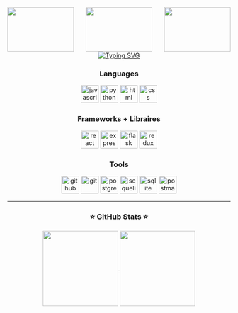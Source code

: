 <div id=header align="center">
  <img src="https://media.giphy.com/media/2YiSwVGIq2pHKW0ttL/giphy.gif" align="left" height="100" width="150"/>
  <img src="https://media.giphy.com/media/Uaxj062PavgqZRhVkS/giphy.gif" align="center" height="100" width="150"/>
  <img src="https://media.giphy.com/media/2YiSwVGIq2pHKW0ttL/giphy.gif" align="right" height="100" width="150"/>
</div>

<div id=name align="center">
<a href="https://git.io/typing-svg"><img src="https://readme-typing-svg.demolab.com?font=Fira+Code&pause=1000&color=70a5fd&center=true&vCenter=true&random=false&width=500&height=175&lines=Hi%2C+Welcome+to+my+page." alt="Typing SVG" /></a>
</div>

<div align="center">
    <div align="center">
      <h3>Languages</h3>
      <img height="40" width="40" src="https://cdn.simpleicons.org/javascript/fff" title="javascript" alt="javascript" />
      <img height="40" width="40" src="https://cdn.simpleicons.org/python/fff" title="python" alt="python" />
      <img height="40" width="40" src="https://cdn.simpleicons.org/HTML5/fff" title="html" alt="html" />
      <img height="40" width="40" src="https://cdn.simpleicons.org/CSS3/fff" title="css" alt="css" />
    </div>
    <div align="center">
      <h3>Frameworks + Libraires</h3>
      <img height="40" width="40" src="https://cdn.simpleicons.org/react/fff" title="react" alt="react" />
      <img height="40" width="40" src="https://cdn.simpleicons.org/express/fff" title="express" alt="express" />
      <img height="40" width="40" src="https://cdn.simpleicons.org/flask/fff" title="flask" alt="flask" />
      <img height="40" width="40" src="https://cdn.simpleicons.org/redux/fff" title="redux" alt="redux" />
    </div>
    <div align="center">
      <h3>Tools</h3>
      <img height="40" width="40" src="https://cdn.simpleicons.org/github/fff" title="github" alt="github" />
      <img height="40" width="40" src="https://cdn.simpleicons.org/git/fff" title="git" alt="git" />
      <img height="40" width="40" src="https://cdn.simpleicons.org/postgreSQL/fff" title="postgreSQL" alt="postgreSQL" />
      <img height="40" width="40" src="https://cdn.simpleicons.org/sequelize/fff" title="sequelize" alt="sequelize" />
      <img height="40" width="40" src="https://cdn.simpleicons.org/sqlite/fff" title="sqlite" alt="sqlite" />
      <img height="40" width="40" src="https://cdn.simpleicons.org/postman/fff" title="postman" alt="postman" />
    </div> 
</div>
<hr>

<div align="center">
  <h3>⭐️ GitHub Stats ⭐️</h3>
    <a href="https://github.com/anuraghazra/github-readme-stats">
      <img height=170 align="center" src="https://github-readme-stats.vercel.app/api?username=kryskimmel&show_icons=true&theme=tokyonight&hide_rank=true" />
    </a>
    <a href="https://github.com/anuraghazra/convoychat">
      <img height=170 align="center" src="https://github-readme-stats.vercel.app/api/top-langs?username=kryskimmel&layout=compact&langs_count=8&card_width=320" />
    </a>
</div>
    
